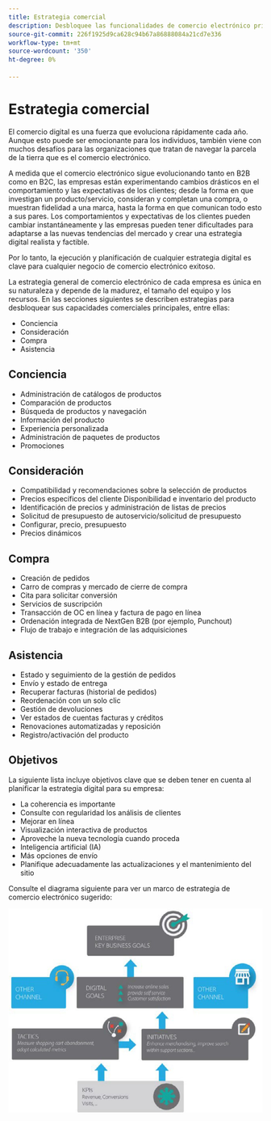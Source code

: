 ```yaml
---
title: Estrategia comercial
description: Desbloquee las funcionalidades de comercio electrónico principales mediante el marco de estrategia sugerido.
source-git-commit: 226f1925d9ca628c94b67a86888084a21cd7e336
workflow-type: tm+mt
source-wordcount: '350'
ht-degree: 0%

---
```



# Estrategia comercial

El comercio digital es una fuerza que evoluciona rápidamente cada año. Aunque esto puede ser emocionante para los individuos, también viene con muchos desafíos para las organizaciones que tratan de navegar la parcela de la tierra que es el comercio electrónico.

A medida que el comercio electrónico sigue evolucionando tanto en B2B como en B2C, las empresas están experimentando cambios drásticos en el comportamiento y las expectativas de los clientes; desde la forma en que investigan un producto/servicio, consideran y completan una compra, o muestran fidelidad a una marca, hasta la forma en que comunican todo esto a sus pares. Los comportamientos y expectativas de los clientes pueden cambiar instantáneamente y las empresas pueden tener dificultades para adaptarse a las nuevas tendencias del mercado y crear una estrategia digital realista y factible.

Por lo tanto, la ejecución y planificación de cualquier estrategia digital es clave para cualquier negocio de comercio electrónico exitoso.

La estrategia general de comercio electrónico de cada empresa es única en su naturaleza y depende de la madurez, el tamaño del equipo y los recursos. En las secciones siguientes se describen estrategias para desbloquear sus capacidades comerciales principales, entre ellas:

- Conciencia
- Consideración
- Compra
- Asistencia

## Conciencia

- Administración de catálogos de productos
- Comparación de productos
- Búsqueda de productos y navegación
- Información del producto
- Experiencia personalizada
- Administración de paquetes de productos
- Promociones

## Consideración

- Compatibilidad y recomendaciones sobre la selección de productos
- Precios específicos del cliente Disponibilidad e inventario del producto
- Identificación de precios y administración de listas de precios
- Solicitud de presupuesto de autoservicio/solicitud de presupuesto
- Configurar, precio, presupuesto
- Precios dinámicos

## Compra

- Creación de pedidos
- Carro de compras y mercado de cierre de compra
- Cita para solicitar conversión
- Servicios de suscripción
- Transacción de OC en línea y factura de pago en línea
- Ordenación integrada de NextGen B2B (por ejemplo, Punchout)
- Flujo de trabajo e integración de las adquisiciones

## Asistencia

- Estado y seguimiento de la gestión de pedidos
- Envío y estado de entrega
- Recuperar facturas (historial de pedidos)
- Reordenación con un solo clic
- Gestión de devoluciones
- Ver estados de cuentas facturas y créditos
- Renovaciones automatizadas y reposición
- Registro/activación del producto

## Objetivos

La siguiente lista incluye objetivos clave que se deben tener en cuenta al planificar la estrategia digital para su empresa:

- La coherencia es importante
- Consulte con regularidad los análisis de clientes
- Mejorar en línea
- Visualización interactiva de productos
- Aproveche la nueva tecnología cuando proceda
- Inteligencia artificial (IA)
- Más opciones de envío
- Planifique adecuadamente las actualizaciones y el mantenimiento del sitio

Consulte el diagrama siguiente para ver un marco de estrategia de comercio electrónico sugerido:

![Diagrama del marco de la estrategia comercial](../../assets/playbooks/commerce-strategy-framework.png)
